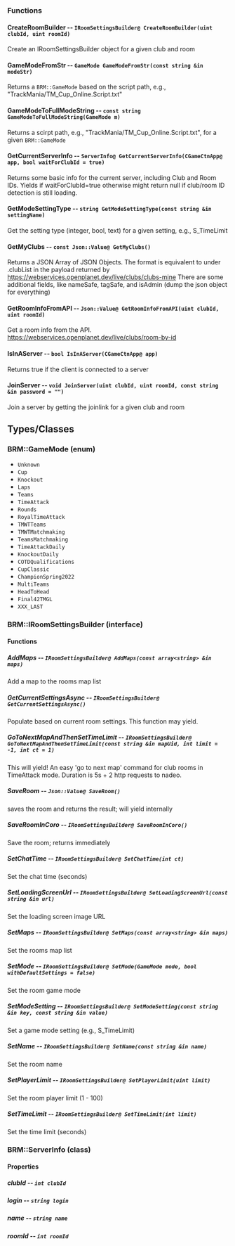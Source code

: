 ### Functions

#### CreateRoomBuilder -- `IRoomSettingsBuilder@ CreateRoomBuilder(uint clubId, uint roomId)`

Create an IRoomSettingsBuilder object for a given club and room

#### GameModeFromStr -- `GameMode GameModeFromStr(const string &in modeStr)`

Returns a `BRM::GameMode` based on the script path, e.g., "TrackMania/TM_Cup_Online.Script.txt"

#### GameModeToFullModeString -- `const string GameModeToFullModeString(GameMode m)`

Returns a scirpt path, e.g., "TrackMania/TM_Cup_Online.Script.txt", for a given `BRM::GameMode`

#### GetCurrentServerInfo -- `ServerInfo@ GetCurrentServerInfo(CGameCtnApp@ app, bool waitForClubId = true)`

Returns some basic info for the current server, including Club and Room IDs. Yields if waitForClubId=true otherwise might return null if club/room ID detection is still loading.

#### GetModeSettingType -- `string GetModeSettingType(const string &in settingName)`

Get the setting type (integer, bool, text) for a given setting, e.g., S_TimeLimit

#### GetMyClubs -- `const Json::Value@ GetMyClubs()`

Returns a JSON Array of JSON Objects.
The format is equivalent to under .clubList in the payload returned by <https://webservices.openplanet.dev/live/clubs/clubs-mine>
There are some additional fields, like nameSafe, tagSafe, and isAdmin (dump the json object for everything)

#### GetRoomInfoFromAPI -- `Json::Value@ GetRoomInfoFromAPI(uint clubId, uint roomId)`

Get a room info from the API. <https://webservices.openplanet.dev/live/clubs/room-by-id>

#### IsInAServer -- `bool IsInAServer(CGameCtnApp@ app)`

Returns true if the client is connected to a server

#### JoinServer -- `void JoinServer(uint clubId, uint roomId, const string &in password = "")`

Join a server by getting the joinlink for a given club and room

## Types/Classes

### BRM::GameMode (enum)

- `Unknown`
- `Cup`
- `Knockout`
- `Laps`
- `Teams`
- `TimeAttack`
- `Rounds`
- `RoyalTimeAttack`
- `TMWTTeams`
- `TMWTMatchmaking`
- `TeamsMatchmaking`
- `TimeAttackDaily`
- `KnockoutDaily`
- `COTDQualifications`
- `CupClassic`
- `ChampionSpring2022`
- `MultiTeams`
- `HeadToHead`
- `Final42TMGL`
- `XXX_LAST`


### BRM::IRoomSettingsBuilder (interface)

#### Functions

##### AddMaps -- `IRoomSettingsBuilder@ AddMaps(const array<string> &in maps)`

Add a map to the rooms map list

##### GetCurrentSettingsAsync -- `IRoomSettingsBuilder@ GetCurrentSettingsAsync()`

Populate based on current room settings. This function may yield.

##### GoToNextMapAndThenSetTimeLimit -- `IRoomSettingsBuilder@ GoToNextMapAndThenSetTimeLimit(const string &in mapUid, int limit = -1, int ct = 1)`

This will yield! An easy 'go to next map' command for club rooms in TimeAttack mode. Duration is 5s + 2 http requests to nadeo.

##### SaveRoom -- `Json::Value@ SaveRoom()`

saves the room and returns the result; will yield internally

##### SaveRoomInCoro -- `IRoomSettingsBuilder@ SaveRoomInCoro()`

Save the room; returns immediately

##### SetChatTime -- `IRoomSettingsBuilder@ SetChatTime(int ct)`

Set the chat time (seconds)

##### SetLoadingScreenUrl -- `IRoomSettingsBuilder@ SetLoadingScreenUrl(const string &in url)`

Set the loading screen image URL

##### SetMaps -- `IRoomSettingsBuilder@ SetMaps(const array<string> &in maps)`

Set the rooms map list

##### SetMode -- `IRoomSettingsBuilder@ SetMode(GameMode mode, bool withDefaultSettings = false)`

Set the room game mode

##### SetModeSetting -- `IRoomSettingsBuilder@ SetModeSetting(const string &in key, const string &in value)`

Set a game mode setting (e.g., S_TimeLimit)

##### SetName -- `IRoomSettingsBuilder@ SetName(const string &in name)`

Set the room name

##### SetPlayerLimit -- `IRoomSettingsBuilder@ SetPlayerLimit(uint limit)`

Set the room player limit (1 - 100)

##### SetTimeLimit -- `IRoomSettingsBuilder@ SetTimeLimit(int limit)`

Set the time limit (seconds)

### BRM::ServerInfo (class)

#### Properties

##### clubId -- `int clubId`

##### login -- `string login`

##### name -- `string name`

##### roomId -- `int roomId`
